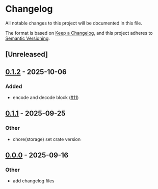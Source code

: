 # Changelog

All notable changes to this project will be documented in this file.

The format is based on [Keep a Changelog](https://keepachangelog.com/en/1.0.0/),
and this project adheres to [Semantic Versioning](https://semver.org/spec/v2.0.0.html).

## [Unreleased]

## [0.1.2](https://github.com/jobala/cabin/compare/cabin-storage-v0.1.1...cabin-storage-v0.1.2) - 2025-10-06

### Added

- encode and decode block  ([#11](https://github.com/jobala/cabin/pull/11))

## [0.1.1](https://github.com/jobala/cabin/releases/tag/cabin-storage-v0.1.1) - 2025-09-25

### Other

- chore(storage) set crate version

## [0.0.0](https://github.com/jobala/cabin/releases/tag/cabin-storage-v0.0.0) - 2025-09-16

### Other

- add changelog files
